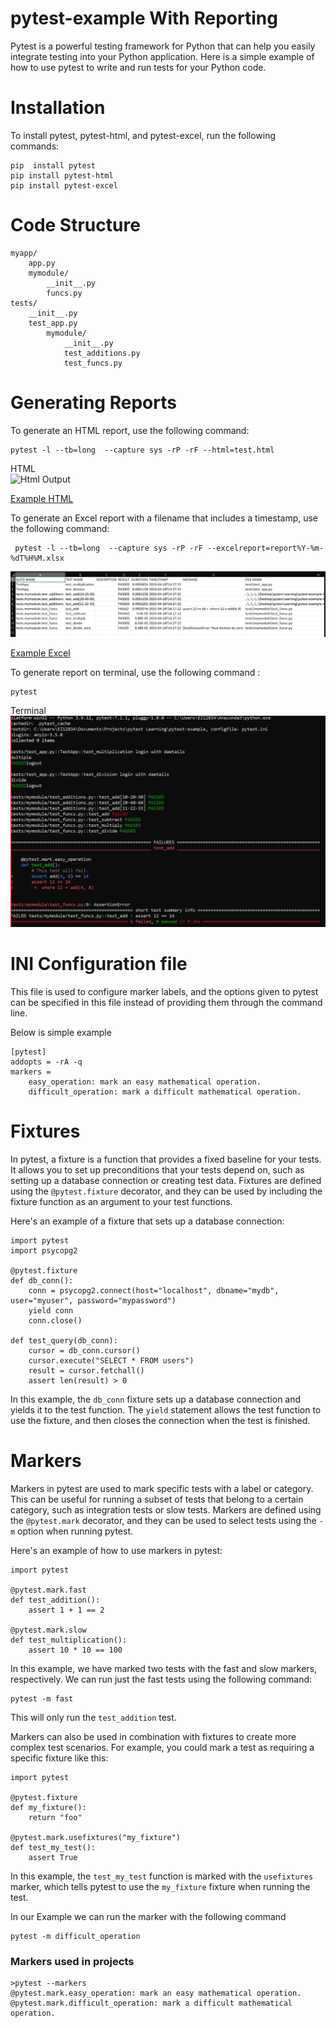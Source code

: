 # pytest-example With Reporting 
Pytest is a powerful testing framework for Python that can help you easily integrate testing into your Python application. Here is a simple example of how to use pytest to write and run tests for your Python code.


# Installation
To install pytest, pytest-html, and pytest-excel, run the following commands:
```
pip  install pytest
pip install pytest-html
pip install pytest-excel
```




   
# Code Structure

```
myapp/
    app.py
    mymodule/
        __init__.py
        funcs.py
tests/
    __init__.py
    test_app.py
        mymodule/
            __init__.py
            test_additions.py
            test_funcs.py
```

 
# Generating Reports
To generate an HTML report, use the following command:
``` 
pytest -l --tb=long  --capture sys -rP -rF --html=test.html 
```

HTML  
![Html  Output](img/html.bmp)

[Example HTML](test.html)


To generate an Excel report with a filename that includes a timestamp, use the following command:
```
 pytest -l --tb=long  --capture sys -rP -rF --excelreport=report%Y-%m-%dT%H%M.xlsx 
 ```
![Terminal Output](img/excel.bmp)

[Example Excel](report2023-04-18T1731.xlsx)

To generate report on terminal, use the following command :
```
pytest
```
Terminal
![Terminal Output](img/terminal.bmp)
# INI Configuration file 
This file is used to configure marker labels, and the options given to pytest can be specified in this file instead of providing them through the command line.

Below is simple example

```
[pytest]
addopts = -rA -q
markers =
    easy_operation: mark an easy mathematical operation.
    difficult_operation: mark a difficult mathematical operation.
```

# Fixtures
In pytest, a fixture is a function that provides a fixed baseline for your tests. It allows you to set up preconditions that your tests depend on, such as setting up a database connection or creating test data. Fixtures are defined using the `@pytest.fixture` decorator, and they can be used by including the fixture function as an argument to your test functions.

Here's an example of a fixture that sets up a database connection:
```
import pytest
import psycopg2

@pytest.fixture
def db_conn():
    conn = psycopg2.connect(host="localhost", dbname="mydb", user="myuser", password="mypassword")
    yield conn
    conn.close()

def test_query(db_conn):
    cursor = db_conn.cursor()
    cursor.execute("SELECT * FROM users")
    result = cursor.fetchall()
    assert len(result) > 0

```
In this example, the `db_conn` fixture sets up a database connection and yields it to the test function. The `yield` statement allows the test function to use the fixture, and then closes the connection when the test is finished.

# Markers
Markers in pytest are used to mark specific tests with a label or category. This can be useful for running a subset of tests that belong to a certain category, such as integration tests or slow tests. Markers are defined using the `@pytest.mark` decorator, and they can be used to select tests using the `-m` option when running pytest.

Here's an example of how to use markers in pytest:
```
import pytest

@pytest.mark.fast
def test_addition():
    assert 1 + 1 == 2

@pytest.mark.slow
def test_multiplication():
    assert 10 * 10 == 100

```
In this example, we have marked two tests with the fast and slow markers, respectively. We can run just the fast tests using the following command:
```
pytest -m fast

```
This will only run the `test_addition` test.

Markers can also be used in combination with fixtures to create more complex test scenarios. For example, you could mark a test as requiring a specific fixture like this:
``` 
import pytest

@pytest.fixture
def my_fixture():
    return "foo"

@pytest.mark.usefixtures("my_fixture")
def test_my_test():
    assert True

````
In this example, the `test_my_test` function is marked with the `usefixtures` marker, which tells pytest to use the `my_fixture` fixture when running the test.

In our Example we can run the marker with the following command 

``` 
pytest -m difficult_operation 
```

### Markers used in projects 

```
>pytest --markers
@pytest.mark.easy_operation: mark an easy mathematical operation.
@pytest.mark.difficult_operation: mark a difficult mathematical operation.
```